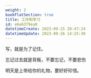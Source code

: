 ```yaml
---
weight: 2
bookFlatSection: true
title: 工作和学习
id: e6e6379ea0
datetimeCreate: 2023-09-25 20:47:24
datetimeUpdate: 2023-09-26 14:25:30
---
```

写，就是为了记住。

忘记过去就是背叛，不要忘记，不要悲伤

明天是上帝给你的礼物，要好好珍惜。




